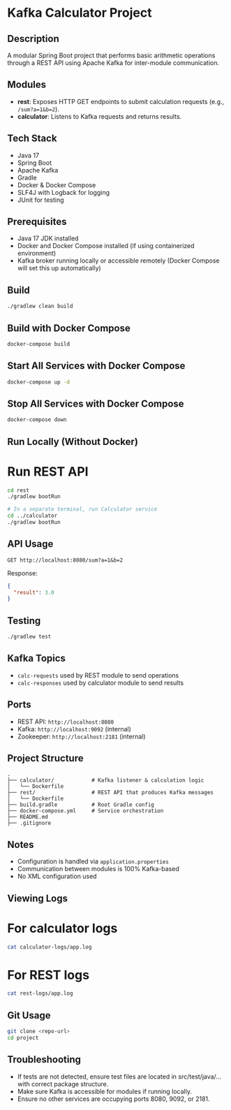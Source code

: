 # Kafka Calculator Project

## Description
A modular Spring Boot project that performs basic arithmetic operations through a REST API using Apache Kafka for inter-module communication.

## Modules
- **rest**: Exposes HTTP GET endpoints to submit calculation requests (e.g., `/sum?a=1&b=2`).
- **calculator**: Listens to Kafka requests and returns results.

## Tech Stack
- Java 17
- Spring Boot
- Apache Kafka
- Gradle
- Docker & Docker Compose
- SLF4J with Logback for logging
- JUnit for testing

## Prerequisites
- Java 17 JDK installed
- Docker and Docker Compose installed (if using containerized environment)
- Kafka broker running locally or accessible remotely (Docker Compose will set this up automatically)

## Build
```bash
./gradlew clean build
```

## Build with Docker Compose
```bash
docker-compose build
```

## Start All Services with Docker Compose
```bash
docker-compose up -d
```

## Stop All Services with Docker Compose
```bash
docker-compose down
```

## Run Locally (Without Docker)
# Run REST API
```bash
cd rest
./gradlew bootRun

# In a separate terminal, run Calculator service
cd ../calculator
./gradlew bootRun
```

## API Usage
```http
GET http://localhost:8080/sum?a=1&b=2
```
Response:
```json
{
  "result": 3.0
}
```

## Testing
```bash
./gradlew test 
```

## Kafka Topics
- `calc-requests` used by REST module to send operations
- `calc-responses` used by calculator module to send results

## Ports
- REST API: `http://localhost:8080`
- Kafka: `http://localhost:9092` (internal)
- Zookeeper: `http://localhost:2181` (internal)

## Project Structure
```
.
├── calculator/            # Kafka listener & calculation logic
│   └── Dockerfile
├── rest/                  # REST API that produces Kafka messages
│   └── Dockerfile
├── build.gradle           # Root Gradle config
├── docker-compose.yml     # Service orchestration
├── README.md
├── .gitignore
```


## Notes
- Configuration is handled via `application.properties`
- Communication between modules is 100% Kafka-based
- No XML configuration used

## Viewing Logs
# For calculator logs
```bash
cat calculator-logs/app.log
```

# For REST logs
```bash
cat rest-logs/app.log
```

## Git Usage
```bash
git clone <repo-url>
cd project
```

## Troubleshooting
- If tests are not detected, ensure test files are located in src/test/java/... with correct package structure.
- Make sure Kafka is accessible for modules if running locally.
- Ensure no other services are occupying ports 8080, 9092, or 2181.